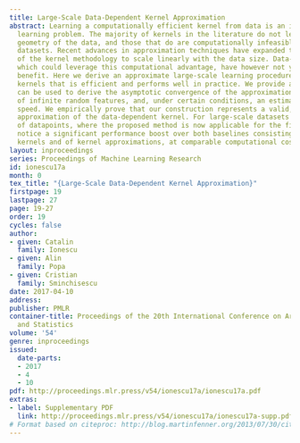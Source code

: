 ```yaml
---
title: Large-Scale Data-Dependent Kernel Approximation
abstract: Learning a computationally efficient kernel from data is an important machine
  learning problem. The majority of kernels in the literature do not leverage the
  geometry of the data, and those that do are computationally infeasible for contemporary
  datasets. Recent advances in approximation techniques have expanded the applicability
  of the kernel methodology to scale linearly with the data size. Data-dependent kernels,
  which could leverage this computational advantage, have however not yet seen the
  benefit. Here we derive an approximate large-scale learning procedure for data-dependent
  kernels that is efficient and performs well in practice. We provide a Lemma that
  can be used to derive the asymptotic convergence of the approximation in the limit
  of infinite random features, and, under certain conditions, an estimate of the convergence
  speed. We empirically prove that our construction represents a valid, yet efficient
  approximation of the data-dependent kernel. For large-scale datasets of millions
  of datapoints, where the proposed method is now applicable for the first time, we
  notice a significant performance boost over both baselines consisting of data independent
  kernels and of kernel approximations, at comparable computational cost.
layout: inproceedings
series: Proceedings of Machine Learning Research
id: ionescu17a
month: 0
tex_title: "{Large-Scale Data-Dependent Kernel Approximation}"
firstpage: 19
lastpage: 27
page: 19-27
order: 19
cycles: false
author:
- given: Catalin
  family: Ionescu
- given: Alin
  family: Popa
- given: Cristian
  family: Sminchisescu
date: 2017-04-10
address: 
publisher: PMLR
container-title: Proceedings of the 20th International Conference on Artificial Intelligence
  and Statistics
volume: '54'
genre: inproceedings
issued:
  date-parts:
  - 2017
  - 4
  - 10
pdf: http://proceedings.mlr.press/v54/ionescu17a/ionescu17a.pdf
extras:
- label: Supplementary PDF
  link: http://proceedings.mlr.press/v54/ionescu17a/ionescu17a-supp.pdf
# Format based on citeproc: http://blog.martinfenner.org/2013/07/30/citeproc-yaml-for-bibliographies/
---
```

